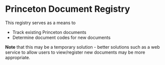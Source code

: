 # Princeton Document Registry

This registry serves as a means to 
* Track existing Princeton documents 
* Determine document codes for new documents

**Note** that this may be a temporary solution - better solutions such as a web service to allow users to view/register new documents may be more appropriate.

